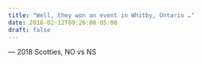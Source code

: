 ```yaml
---
title: "Well, they won an event in Whitby, Ontario …"
date: 2018-02-12T09:26:00-05:00
draft: false
---
```

— 2018 Scotties, NO vs NS
<!--more--> 

